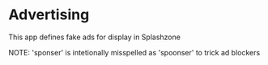 # Advertising

This app defines fake ads for display in Splashzone

NOTE: 'sponser' is intetionally misspelled as 'spoonser' to trick ad blockers